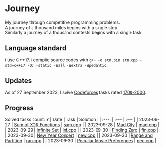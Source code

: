 # Journey
My journey through competitive programming problems.\
A journey of a thousand miles begins with a single step.\
Similarly a journey of a thousand contests begins with a single task.

## Language standard
I use C++17. I compile source codes with `g++ -o sth.bin sth.cpp -std=c++17 -O3 -static -Wall -Wextra -Wpedantic`.

## Updates
As of 27 September 2023, I solve [Codeforces](https://codeforces.com/) tasks rated [1700-2000](https://codeforces.com/problemset?tags=1700-2000).

## Progress
Solved tasks count: **7**
| Date       | Task                                                                           | Solution                                      |
| :---:      | :---                                                                           | :---                                          |
| 2023-09-27 | [Sum of XOR Functions](https://codeforces.com/problemset/problem/1879/D)       | [sum.cpp](sum_of_xor_functions/sum.cpp)       |
| 2023-09-28 | [Mad City](https://codeforces.com/problemset/problem/1873/H)                   | [mad.cpp](mad_city/mad.cpp)                   |
| 2023-09-29 | [Infinite Set](https://codeforces.com/problemset/problem/1635/D)               | [inf.cpp](infinite_set/inf.cpp)               |
| 2023-09-30 | [Finding Zero](https://codeforces.com/problemset/problem/1634/D)               | [fin.cpp](finding_zero/fin.cpp)               |
| 2023-09-30 | [New Year Concert](https://codeforces.com/problemset/problem/1632/D)           | [new.cpp](new_year_concert/new.cpp)           |
| 2023-09-30 | [Range and Partition](https://codeforces.com/problemset/problem/1630/B)        | [ran.cpp](range_and_partition/ran.cpp)        |
| 2023-09-30 | [Peculiar Movie Preferences](https://codeforces.com/problemset/problem/1628/B) | [pec.cpp](peculiar_movie_preferences/pec.cpp) |
